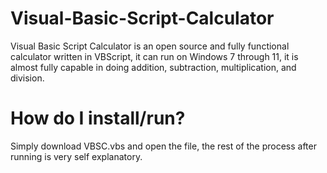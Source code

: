 # Visual-Basic-Script-Calculator
Visual Basic Script Calculator is an open source and fully functional calculator written in VBScript, it can run on Windows 7 through 11, it is almost fully capable in doing addition, subtraction, multiplication, and division.
# How do I install/run?
Simply download VBSC.vbs and open the file, the rest of the process after running is very self explanatory.
